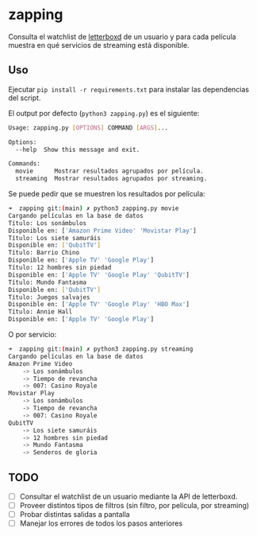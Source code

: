 # zapping

Consulta el watchlist de [letterboxd](https://www.letterboxd.com) de un usuario y para cada película muestra en qué servicios de streaming está disponible.

## Uso

Ejecutar `pip install -r requirements.txt` para instalar las dependencias del script.

El output por defecto (`python3 zapping.py`) es el siguiente:

```bash
Usage: zapping.py [OPTIONS] COMMAND [ARGS]...

Options:
  --help  Show this message and exit.

Commands:
  movie      Mostrar resultados agrupados por película.
  streaming  Mostrar resultados agrupados por streaming.
```

Se puede pedir que se muestren los resultados por película:

```bash
➜  zapping git:(main) ✗ python3 zapping.py movie
Cargando películas en la base de datos
Título: Los sonámbulos
Disponible en: ['Amazon Prime Video' 'Movistar Play']
Título: Los siete samuráis
Disponible en: ['QubitTV']
Título: Barrio Chino
Disponible en: ['Apple TV' 'Google Play']
Título: 12 hombres sin piedad
Disponible en: ['Apple TV' 'Google Play' 'QubitTV']
Título: Mundo Fantasma
Disponible en: ['QubitTV']
Título: Juegos salvajes
Disponible en: ['Apple TV' 'Google Play' 'HBO Max']
Título: Annie Hall
Disponible en: ['Apple TV' 'Google Play']
```

O por servicio:
```bash
➜  zapping git:(main) ✗ python3 zapping.py streaming
Cargando películas en la base de datos
Amazon Prime Video
    -> Los sonámbulos
    -> Tiempo de revancha
    -> 007: Casino Royale
Movistar Play
    -> Los sonámbulos
    -> Tiempo de revancha
    -> 007: Casino Royale
QubitTV
    -> Los siete samuráis
    -> 12 hombres sin piedad
    -> Mundo Fantasma
    -> Senderos de gloria
```

## TODO
- [ ] Consultar el watchlist de un usuario mediante la API de letterboxd.
- [ ] Proveer distintos tipos de filtros (sin filtro, por película, por streaming)
- [ ] Probar distintas salidas a pantalla
- [ ] Manejar los errores de todos los pasos anteriores